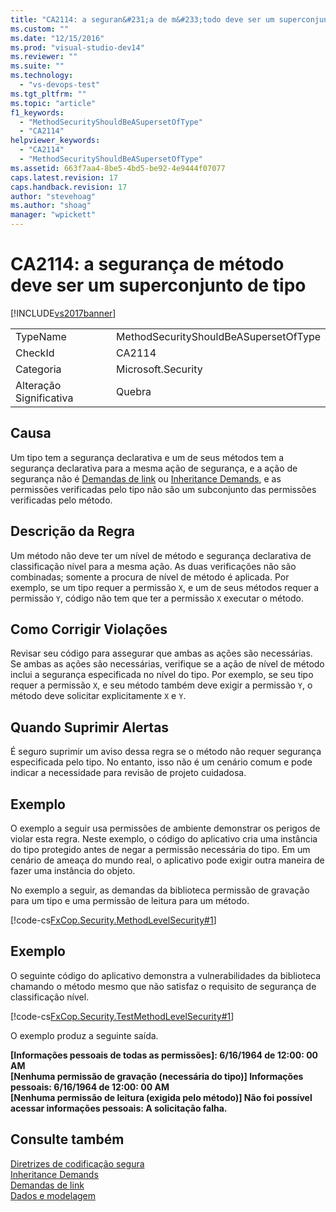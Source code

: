 ```yaml
---
title: "CA2114: a seguran&#231;a de m&#233;todo deve ser um superconjunto de tipo | Microsoft Docs"
ms.custom: ""
ms.date: "12/15/2016"
ms.prod: "visual-studio-dev14"
ms.reviewer: ""
ms.suite: ""
ms.technology: 
  - "vs-devops-test"
ms.tgt_pltfrm: ""
ms.topic: "article"
f1_keywords: 
  - "MethodSecurityShouldBeASupersetOfType"
  - "CA2114"
helpviewer_keywords: 
  - "CA2114"
  - "MethodSecurityShouldBeASupersetOfType"
ms.assetid: 663f7aa4-8be5-4bd5-be92-4e9444f07077
caps.latest.revision: 17
caps.handback.revision: 17
author: "stevehoag"
ms.author: "shoag"
manager: "wpickett"
---
```

# CA2114: a seguran&#231;a de m&#233;todo deve ser um superconjunto de tipo
[!INCLUDE[vs2017banner](../code-quality/includes/vs2017banner.md)]

|||  
|-|-|  
|TypeName|MethodSecurityShouldBeASupersetOfType|  
|CheckId|CA2114|  
|Categoria|Microsoft.Security|  
|Alteração Significativa|Quebra|  
  
## Causa  
 Um tipo tem a segurança declarativa e um de seus métodos tem a segurança declarativa para a mesma ação de segurança, e a ação de segurança não é [Demandas de link](../Topic/Link%20Demands.md) ou [Inheritance Demands](http://msdn.microsoft.com/pt-br/28b9adbb-8f08-4f10-b856-dbf59eb932d9), e as permissões verificadas pelo tipo não são um subconjunto das permissões verificadas pelo método.  
  
## Descrição da Regra  
 Um método não deve ter um nível de método e segurança declarativa de classificação nível para a mesma ação.  As duas verificações não são combinadas; somente a procura de nível de método é aplicada.  Por exemplo, se um tipo requer a permissão `X`, e um de seus métodos requer a permissão `Y`, código não tem que ter a permissão `X` executar o método.  
  
## Como Corrigir Violações  
 Revisar seu código para assegurar que ambas as ações são necessárias.  Se ambas as ações são necessárias, verifique se a ação de nível de método inclui a segurança especificada no nível do tipo.  Por exemplo, se seu tipo requer a permissão `X`, e seu método também deve exigir a permissão `Y`, o método deve solicitar explicitamente `X` e `Y`.  
  
## Quando Suprimir Alertas  
 É seguro suprimir um aviso dessa regra se o método não requer segurança especificada pelo tipo.  No entanto, isso não é um cenário comum e pode indicar a necessidade para revisão de projeto cuidadosa.  
  
## Exemplo  
 O exemplo a seguir usa permissões de ambiente demonstrar os perigos de violar esta regra.  Neste exemplo, o código do aplicativo cria uma instância do tipo protegido antes de negar a permissão necessária do tipo.  Em um cenário de ameaça do mundo real, o aplicativo pode exigir outra maneira de fazer uma instância do objeto.  
  
 No exemplo a seguir, as demandas da biblioteca permissão de gravação para um tipo e uma permissão de leitura para um método.  
  
 [!code-cs[FxCop.Security.MethodLevelSecurity#1](../code-quality/codesnippet/CSharp/ca2114-method-security-should-be-a-superset-of-type_1.cs)]  
  
## Exemplo  
 O seguinte código do aplicativo demonstra a vulnerabilidades da biblioteca chamando o método mesmo que não satisfaz o requisito de segurança de classificação nível.  
  
 [!code-cs[FxCop.Security.TestMethodLevelSecurity#1](../code-quality/codesnippet/CSharp/ca2114-method-security-should-be-a-superset-of-type_2.cs)]  
  
 O exemplo produz a seguinte saída.  
  
  **\[Informações pessoais de todas as permissões\]: 6\/16\/1964 de 12:00: 00 AM**  
**\[Nenhuma permissão de gravação \(necessária do tipo\)\] Informações pessoais: 6\/16\/1964 de 12:00: 00 AM**  
**\[Nenhuma permissão de leitura \(exigida pelo método\)\] Não foi possível acessar informações pessoais: A solicitação falha.**   
## Consulte também  
 [Diretrizes de codificação segura](../Topic/Secure%20Coding%20Guidelines.md)   
 [Inheritance Demands](http://msdn.microsoft.com/pt-br/28b9adbb-8f08-4f10-b856-dbf59eb932d9)   
 [Demandas de link](../Topic/Link%20Demands.md)   
 [Dados e modelagem](../Topic/Data%20and%20Modeling%20in%20the%20.NET%20Framework.md)
